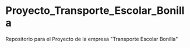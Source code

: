# Proyecto_Transporte_Escolar_Bonilla
Repositorio para el Proyecto de la empresa "Transporte Escolar Bonilla"

